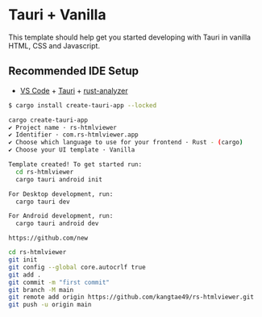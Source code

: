 # Tauri + Vanilla

This template should help get you started developing with Tauri in vanilla HTML, CSS and Javascript.

## Recommended IDE Setup

- [VS Code](https://code.visualstudio.com/) + [Tauri](https://marketplace.visualstudio.com/items?itemName=tauri-apps.tauri-vscode) + [rust-analyzer](https://marketplace.visualstudio.com/items?itemName=rust-lang.rust-analyzer)


```sh
$ cargo install create-tauri-app --locked
```

```sh
cargo create-tauri-app
✔ Project name · rs-htmlviewer
✔ Identifier · com.rs-htmlviewer.app
✔ Choose which language to use for your frontend · Rust - (cargo)
✔ Choose your UI template · Vanilla

Template created! To get started run:
  cd rs-htmlviewer
  cargo tauri android init

For Desktop development, run:
  cargo tauri dev

For Android development, run:
  cargo tauri android dev
```

```
https://github.com/new
```

```sh
cd rs-htmlviewer
git init
git config --global core.autocrlf true
git add .
git commit -m "first commit"
git branch -M main
git remote add origin https://github.com/kangtae49/rs-htmlviewer.git
git push -u origin main
```
